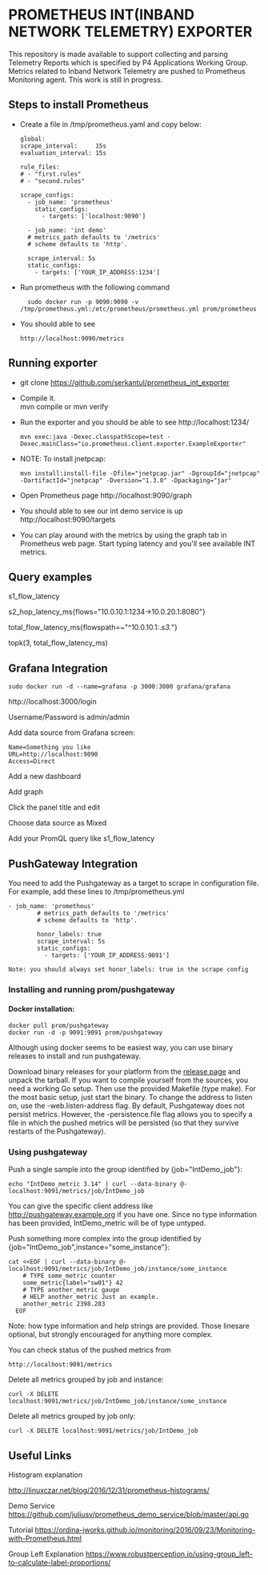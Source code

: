 # PROMETHEUS INT(INBAND NETWORK TELEMETRY) EXPORTER

This repository is made available to support collecting and parsing Telemetry Reports which is specified by P4 Applications Working Group. Metrics related to Inband Network Telemetry are pushed to Prometheus Monitoring agent.
This work is still in progress.

## Steps to install Prometheus

* Create a file in /tmp/prometheus.yaml and copy below:

      global:
      scrape_interval:     15s
      evaluation_interval: 15s

      rule_files:
      # - "first.rules"
      # - "second.rules"

      scrape_configs:
        - job_name: 'prometheus'
          static_configs:
            - targets: ['localhost:9090']

        - job_name: 'int demo'
        # metrics_path defaults to '/metrics'
        # scheme defaults to 'http'.

        scrape_interval: 5s
        static_configs:
          - targets: ['YOUR_IP_ADDRESS:1234']

* Run prometheus with the following command

        sudo docker run -p 9090:9090 -v /tmp/prometheus.yml:/etc/prometheus/prometheus.yml prom/prometheus

* You should able to see

      http://localhost:9090/metrics


## Running exporter

* git clone https://github.com/serkantul/prometheus_int_exporter

* Compile it.  
  mvn compile or mvn verify

* Run the exporter and you should be able to see http://localhost:1234/

      mvn exec:java -Dexec.classpathScope=test -Dexec.mainClass="io.prometheus.client.exporter.ExampleExporter"

* NOTE: To install jnetpcap:

      mvn install:install-file -Dfile="jnetpcap.jar" -DgroupId="jnetpcap" -DartifactId="jnetpcap" -Dversion="1.3.0" -Dpackaging="jar"


* Open Prometheus page http://localhost:9090/graph
* You should able to see our int demo service is up http://localhost:9090/targets
* You can play around with the metrics by using the graph tab in
Prometheus web page. Start typing latency and you'll see available INT metrics.

## Query examples
s1_flow_latency

s2_hop_latency_ms{flows="10.0.10.1:1234->10.0.20.1:8080"}

total_flow_latency_ms{flowspath=~"^10.0.10.1:.*_s3_.*"}

topk(3, total_flow_latency_ms)

## Grafana Integration
    sudo docker run -d --name=grafana -p 3000:3000 grafana/grafana
http://localhost:3000/login

Username/Password is admin/admin

Add data source from Grafana screen:

    Name=Something you like
    URL=http://localhost:9090
    Access=Direct

Add a new dashboard

Add graph

Click the panel title and edit

Choose data source as Mixed

Add your PromQL query like
    s1_flow_latency

## PushGateway Integration

  You need to add the Pushgateway as a target to scrape in configuration file. For example, add these lines to /tmp/prometheus.yml

    - job_name: 'prometheus'
            # metrics_path defaults to '/metrics'
            # scheme defaults to 'http'.

            honor_labels: true
            scrape_interval: 5s
            static_configs:
              - targets: ['YOUR_IP_ADDRESS:9091']

    Note: you should always set honor_labels: true in the scrape config

### Installing and running prom/pushgateway

#### Docker installation:

    docker pull prom/pushgateway
    docker run -d -p 9091:9091 prom/pushgateway

  Although using docker seems to be easiest way, you can use binary releases to install and run pushgateway.

  Download binary releases for your platform from the [release page](https://github.com/prometheus/pushgateway/releases) and unpack the tarball.
    If you want to compile yourself from the sources, you need a working Go setup. Then use the provided Makefile (type make).
    For the most basic setup, just start the binary. To change the address to listen on, use the -web.listen-address flag.
    By default, Pushgateway does not persist metrics. However, the -persistence.file flag allows you to specify a file in which
    the pushed metrics will be persisted (so that they survive restarts of the Pushgateway).

### Using pushgateway

Push a single sample into the group identified by {job="IntDemo_job"}:

    echo "IntDemo_metric 3.14" | curl --data-binary @-
    localhost:9091/metrics/job/IntDemo_job

You can give the specific client address like http://pushgateway.example.org if you have one.
Since no type information has been provided, IntDemo_metric will be of type untyped.

Push something more complex into the group identified by {job="IntDemo_job",instance="some_instance"}:

    cat <<EOF | curl --data-binary @- localhost:9091/metrics/job/IntDemo_job/instance/some_instance
        # TYPE some_metric counter
        some_metric{label="sw01"} 42
        # TYPE another_metric gauge
        # HELP another_metric Just an example.
        another_metric 2398.283
      EOF

Note: how type information and help strings are provided. Those linesare optional, but strongly encouraged for anything more complex.

You can check status of the pushed metrics from

    http://localhost:9091/metrics

Delete all metrics grouped by job and instance:

    curl -X DELETE localhost:9091/metrics/job/IntDemo_job/instance/some_instance
Delete all metrics grouped by job only:

    curl -X DELETE localhost:9091/metrics/job/IntDemo_job

## Useful Links
Histogram explanation

http://linuxczar.net/blog/2016/12/31/prometheus-histograms/

Demo Service
https://github.com/juliusv/prometheus_demo_service/blob/master/api.go

Tutorial
https://ordina-jworks.github.io/monitoring/2016/09/23/Monitoring-with-Prometheus.html

Group Left Explanation
https://www.robustperception.io/using-group_left-to-calculate-label-proportions/
